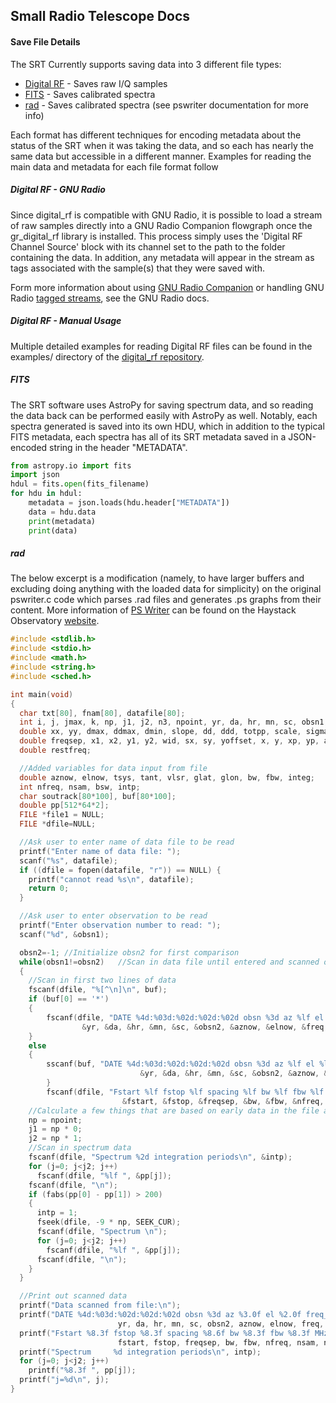 ## Small Radio Telescope Docs
#### Save File Details

The SRT Currently supports saving data into 3 different file types:
 - [Digital RF](https://github.com/MITHaystack/digital_rf) - Saves raw I/Q samples
 - [FITS](https://docs.astropy.org/en/stable/io/fits/) - Saves calibrated spectra
 - [rad](https://www.haystack.mit.edu/haystack-public-outreach/srt-the-small-radio-telescope-for-education/) - Saves calibrated spectra (see pswriter documentation for more info)

Each format has different techniques for encoding metadata about the status of the SRT when it was taking the data, and so each has nearly the same data but accessible in a different manner.  Examples for reading the main data and metadata for each file format follow

##### Digital RF - GNU Radio

Since digital_rf is compatible with GNU Radio, it is possible to load a stream of raw samples directly into a GNU Radio Companion flowgraph once the gr_digital_rf library is installed.  This process simply uses the 'Digital RF Channel Source' block with its channel set to the path to the folder containing the data.  In addition, any metadata will appear in the stream as tags associated with the sample(s) that they were saved with.

Form more information about using [GNU Radio Companion](https://wiki.gnuradio.org/index.php/Guided_Tutorial_GRC) or handling GNU Radio [tagged streams](https://wiki.gnuradio.org/index.php/Stream_Tags), see the GNU Radio docs.

##### Digital RF - Manual Usage

Multiple detailed examples for reading Digital RF files can be found in the examples/ directory of the [digital_rf repository](https://github.com/MITHaystack/digital_rf/blob/master/python/examples/).

##### FITS

The SRT software uses AstroPy for saving spectrum data, and so reading the data back can be performed easily with AstroPy as well.  Notably, each spectra generated is saved into its own HDU, which in addition to the typical FITS metadata, each spectra has all of its SRT metadata saved in a JSON-encoded string in the header "METADATA".

```Python
from astropy.io import fits
import json
hdul = fits.open(fits_filename)
for hdu in hdul:
    metadata = json.loads(hdu.header["METADATA"])
    data = hdu.data
    print(metadata)
    print(data)
```

##### rad

The below excerpt is a modification (namely, to have larger buffers and excluding doing anything with the loaded data for simplicity) on the original pswriter.c code which parses .rad files and generates .ps graphs from their content.  More information of [PS Writer](https://www.haystack.mit.edu/wp-content/uploads/2020/07/srt_Pswriter_instructions.pdf) can be found on the Haystack Observatory [website](https://www.haystack.mit.edu/haystack-public-outreach/srt-the-small-radio-telescope-for-education/).

```c
#include <stdlib.h>
#include <stdio.h>
#include <math.h>
#include <string.h>
#include <sched.h>

int main(void)
{
  char txt[80], fnam[80], datafile[80];
  int i, j, jmax, k, np, j1, j2, n3, npoint, yr, da, hr, mn, sc, obsn1, obsn2;
  double xx, yy, dmax, ddmax, dmin, slope, dd, ddd, totpp, scale, sigma, freq, freqq, fstart, fstop, vstart, vstop, xoffset;
  double freqsep, x1, x2, y1, y2, wid, sx, sy, yoffset, x, y, xp, yp, av, avx, avy, avxx, avxy, psx1, psx2, psy1, psy2, yps;
  double restfreq;

  //Added variables for data input from file
  double aznow, elnow, tsys, tant, vlsr, glat, glon, bw, fbw, integ;
  int nfreq, nsam, bsw, intp;
  char soutrack[80*100], buf[80*100];
  double pp[512*64*2];
  FILE *file1 = NULL;
  FILE *dfile=NULL;

  //Ask user to enter name of data file to be read
  printf("Enter name of data file: ");
  scanf("%s", datafile);
  if ((dfile = fopen(datafile, "r")) == NULL) {
    printf("cannot read %s\n", datafile);
    return 0;
  }

  //Ask user to enter observation to be read
  printf("Enter observation number to read: ");
  scanf("%d", &obsn1);

  obsn2=-1; //Initialize obsn2 for first comparison
  while(obsn1!=obsn2)	//Scan in data file until entered and scanned observation numbers match
  {
    //Scan in first two lines of data
    fscanf(dfile, "%[^\n]\n", buf);
    if (buf[0] == '*')
    {
        fscanf(dfile, "DATE %4d:%03d:%02d:%02d:%02d obsn %3d az %lf el %lf freq_MHz %lf Tsys %lf Tant %lf vlsr %lf glat %lf glon %lf source %s\n",
				&yr, &da, &hr, &mn, &sc, &obsn2, &aznow, &elnow, &freq, &tsys, &tant, &vlsr, &glat, &glon, soutrack);
    }
    else
    {
        sscanf(buf, "DATE %4d:%03d:%02d:%02d:%02d obsn %3d az %lf el %lf freq_MHz %lf Tsys %lf Tant %lf vlsr %lf glat %lf glon %lf source %s\n",
        	      	         &yr, &da, &hr, &mn, &sc, &obsn2, &aznow, &elnow, &freq, &tsys, &tant, &vlsr, &glat, &glon, soutrack);
		}
		fscanf(dfile, "Fstart %lf fstop %lf spacing %lf bw %lf fbw %lf MHz nfreq %d nsam %d npoint %d integ %lf sigma %lf bsw %d\n",
      	                 &fstart, &fstop, &freqsep, &bw, &fbw, &nfreq, &nsam, &npoint, &integ, &sigma, &bsw);
    //Calculate a few things that are based on early data in the file and are needed to define later scanning from the file
    np = npoint;
    j1 = np * 0;
    j2 = np * 1;
    //Scan in spectrum data
    fscanf(dfile, "Spectrum %2d integration periods\n", &intp);
    for (j=0; j<j2; j++)
      fscanf(dfile, "%lf ", &pp[j]);
    fscanf(dfile, "\n");
    if (fabs(pp[0] - pp[1]) > 200)
    {
      intp = 1;
      fseek(dfile, -9 * np, SEEK_CUR);
      fscanf(dfile, "Spectrum \n");
      for (j=0; j<j2; j++)
        fscanf(dfile, "%lf ", &pp[j]);
      fscanf(dfile, "\n");
    }
  }

  //Print out scanned data
  printf("Data scanned from file:\n");
  printf("DATE %4d:%03d:%02d:%02d:%02d obsn %3d az %3.0f el %2.0f freq_MHz %10.4f Tsys %6.3f Tant %6.3f vlsr %7.2f glat %6.3f glon %6.3f source %s\n",
                        yr, da, hr, mn, sc, obsn2, aznow, elnow, freq, tsys, tant, vlsr, glat, glon, soutrack);
  printf("Fstart %8.3f fstop %8.3f spacing %8.6f bw %8.3f fbw %8.3f MHz nfreq %d nsam %d npoint %d integ %5.0f sigma %8.3f bsw %d\n",
                        fstart, fstop, freqsep, bw, fbw, nfreq, nsam, npoint, integ, sigma, bsw);
  printf("Spectrum     %d integration periods\n", intp);
  for (j=0; j<j2; j++)
    printf("%8.3f ", pp[j]);
  printf("j=%d\n", j);
}
```
